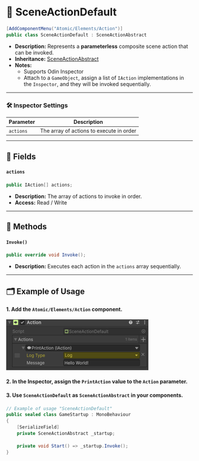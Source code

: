 # 🧩 SceneActionDefault

```csharp
[AddComponentMenu("Atomic/Elements/Action")]
public class SceneActionDefault : SceneActionAbstract
```

- **Description:**  Represents a <b>parameterless</b> composite scene action that can be invoked.
- **Inheritance:** [SceneActionAbstract](SceneActionAbstract.md)
- **Notes:**
    - Supports Odin Inspector
    - Attach to a `GameObject`, assign a list of `IAction` implementations in the `Inspector`, and they will be
      invoked sequentially.

---

### 🛠 Inspector Settings

| Parameter | Description                              |
|-----------|------------------------------------------|
| `actions` | The array of actions to execute in order |

---

## 🧱 Fields

#### `actions`

```csharp
public IAction[] actions;
```

- **Description:** The array of actions to invoke in order.
- **Access:** Read / Write

---

## 🏹 Methods

#### `Invoke()`

```csharp
public override void Invoke();
```

- **Description:** Executes each action in the `actions` array sequentially.

---

## 🗂 Example of Usage

#### 1. Add the `Atomic/Elements/Action` component.

<img src="../../Images/SceneAction.png" alt="SceneAction example" width="384" height="137">

#### 2. In the **Inspector**, assign the `PrintAction` value to the `Action` parameter.

#### 3. Use `SceneActionDefault` as `SceneActionAbstract` in your components.

```csharp
// Example of usage "SceneActionDefault"
public sealed class GameStartup : MonoBehaviour
{
    [SerializeField] 
    private SceneActionAbstract _startup;

    private void Start() => _startup.Invoke();
}
```